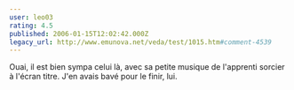 ```yaml
---
user: leo03
rating: 4.5
published: 2006-01-15T12:02:42.000Z
legacy_url: http://www.emunova.net/veda/test/1015.htm#comment-4539
---
```

Ouai, il est bien sympa celui là, avec sa petite musique de l'apprenti sorcier à l'écran titre. J'en avais bavé pour le finir, lui.